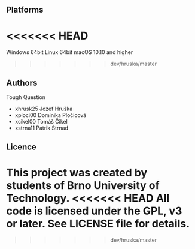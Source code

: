 Platforms
---------
<<<<<<< HEAD
=======
Windows 64bit
Linux 64bit
macOS 10.10 and higher
>>>>>>> dev/hruska/master

Authors
------
Tough Question
- xhrusk25 Jozef Hruška 
- xploci00 Dominika Pločicová 
- xcikel00 Tomáš Čikel 
- xstrna11 Patrik Strnad 

Licence
-------
This project was created by students of Brno University of Technology.
<<<<<<< HEAD
All code is licensed under the GPL, v3 or later. See LICENSE file for details.
=======
>>>>>>> dev/hruska/master

